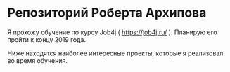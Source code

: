 # Репозиторий Роберта Архипова

Я прохожу обучение по курсу Job4j ( https://job4j.ru/ ). Планирую его пройти к концу 2019 года.

Ниже находятся наиболее интересные проекты, которые я реализовал во время обучения.